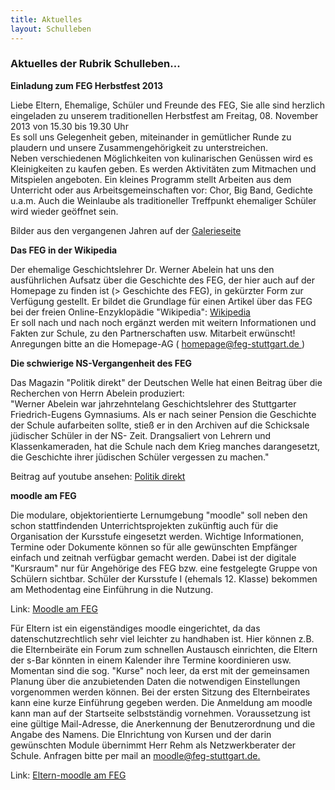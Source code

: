 ```yaml
---
title: Aktuelles
layout: Schulleben
---
```


<h3>
  Aktuelles der Rubrik Schulleben...
</h3>
<b>
  Einladung zum FEG Herbstfest 2013
</b>

<p>
  Liebe Eltern, Ehemalige, Schüler und Freunde des FEG, Sie alle sind herzlich eingeladen zu unserem traditionellen Herbstfest am Freitag, 08. November 2013 von 15.30 bis 19.30 Uhr 
  <br>
  Es soll uns Gelegenheit geben, miteinander in gemütlicher Runde zu plaudern und unsere Zusammengehörigkeit zu unterstreichen. 
  <br>
  Neben verschiedenen Möglichkeiten von kulinarischen Genüssen wird es Kleinigkeiten zu kaufen geben. Es werden Aktivitäten zum Mitmachen und Mitspielen angeboten. Ein kleines Programm stellt Arbeiten aus dem Unterricht oder aus Arbeitsgemeinschaften vor: Chor, Big Band, Gedichte u.a.m. Auch die Weinlaube als traditioneller Treffpunkt ehemaliger Schüler wird wieder geöffnet sein.
</p>
<p>
  Bilder aus den vergangenen Jahren auf der 
  <a href="http://www.feg-stuttgart.de/html/galerie/herbstfest10.html">
    <i class="fa fa-external-link">
    </i>
    Galerieseite
  </a>
</p>
<b>
  Das FEG in der Wikipedia
</b>
<p>
  Der ehemalige Geschichtslehrer Dr. Werner Abelein hat uns den ausführlichen Aufsatz über die Geschichte des FEG, der hier auch auf der Homepage zu finden ist (>
  Geschichte des FEG), in gekürzter Form zur Verfügung gestellt. Er bildet die Grundlage für einen Artikel über das FEG bei der freien Online-Enzyklopädie "Wikipedia": 
  <a href="http://de.wikipedia.org/wiki/Friedrich-Eugens-Gymnasium_Stuttgart">
    <i class="fa fa-external-link">
    </i>
    Wikipedia
  </a>
  <br>
  Er soll nach und nach noch ergänzt werden mit weitern Informationen und Fakten zur Schule, zu den Partnerschaften usw. Mitarbeit erwünscht! Anregungen bitte an die Homepage-AG (
  <a href="mailto::homepage@feg-stuttgart.de">
    <i class="fa fa-external-link">
    </i>
    homepage@feg-stuttgart.de
  </a>
  ) 
</p>
<b>
  Die schwierige NS-Vergangenheit des FEG
</b>
<p>
  Das Magazin "Politik direkt" der Deutschen Welle hat einen Beitrag über die Recherchen von Herrn Abelein produziert: 
  <br>
  "Werner Abelein war jahrzehntelang Geschichtslehrer des Stuttgarter Friedrich-Eugens Gymnasiums. Als er nach seiner Pension die Geschichte der Schule aufarbeiten sollte, stieß er in den Archiven auf die Schicksale jüdischer Schüler in der NS- Zeit. Drangsaliert von Lehrern und Klassenkameraden, hat die Schule nach dem Krieg manches darangesetzt, die Geschichte ihrer jüdischen Schüler vergessen zu machen."
</p>
<p>
  Beitrag auf youtube ansehen: 
  <a href="http://www.youtube.com/watch?v=_nnhNZV8Lqk">
    <i class="fa fa-external-link">
    </i>
    Politik direkt
  </a>
</p>
<b>
  moodle am FEG
</b>
<p>
  Die modulare, objektorientierte Lernumgebung "moodle" soll neben den schon stattfindenden Unterrichtsprojekten zukünftig auch für die Organisation der Kursstufe eingesetzt werden. Wichtige Informationen, Termine oder Dokumente können so für alle gewünschten Empfänger einfach und zeitnah verfügbar gemacht werden. Dabei ist der digitale "Kursraum" nur für Angehörige des FEG bzw. eine festgelegte Gruppe von Schülern sichtbar. Schüler der Kursstufe I (ehemals 12. Klasse) bekommen am Methodentag eine Einführung in die Nutzung.
</p>
<p>
  Link: 
  <a href="http://moodle.feg-stuttgart.de/moodle">
    <i class="fa fa-external-link">
    </i>
    Moodle am FEG
  </a>
</p>

<p>
  Für Eltern ist ein eigenständiges moodle eingerichtet, da das datenschutzrechtlich sehr viel leichter zu handhaben ist. Hier können z.B. die Elternbeiräte ein Forum zum schnellen Austausch einrichten, die Eltern der s-Bar könnten in einem Kalender ihre Termine koordinieren usw. Momentan sind die sog. "Kurse" noch leer, da erst mit der gemeinsamen Planung über die anzubietenden Daten die notwendigen Einstellungen vorgenommen werden können. Bei der ersten Sitzung des Elternbeirates kann eine kurze Einführung gegeben werden. Die Anmeldung am moodle kann man auf der Startseite selbstständig vornehmen. Voraussetzung ist eine gültige Mail-Adresse, die Anerkennung der Benutzerordnung und die Angabe des Namens. Die EInrichtung von Kursen und der darin gewünschten Module übernimmt Herr Rehm als Netzwerkberater der Schule. Anfragen bitte per mail an 
  <a href="mailto::moodle@feg-stuttgart.de">
    <i class="fa fa-envelope">
    </i>
    moodle@feg-stuttgart.de.
  </a>
</p>
Link: 
<a href="http://eltern-moodle.feg-stuttgart.de/moodle">
  <i class="fa fa-external-link">
  </i>
  Eltern-moodle am FEG
</a>

